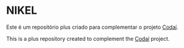 # NIKEL

Este é um repositório plus criado para complementar o projeto [Codaí](https://plataforma.growdev.com.br/curso/codai-formacao).

This is a plus repository created to complement the [Codaí](https://plataforma.growdev.com.br/curso/codai-formacao) project.
